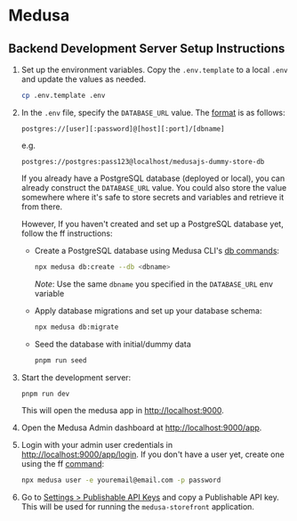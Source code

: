 # Medusa

## Backend Development Server Setup Instructions

1. Set up the environment variables. Copy the `.env.template` to a local `.env` and update the values as needed.

   ```bash
   cp .env.template .env
   ```

2. In the `.env` file, specify the `DATABASE_URL` value. The [format](https://docs.medusajs.com/learn/configurations/medusa-config#databaseurl) is as follows:

   ```text
   postgres://[user][:password]@[host][:port]/[dbname]
   ```

   e.g.

   ```text
   postgres://postgres:pass123@localhost/medusajs-dummy-store-db
   ```

   If you already have a PostgreSQL database (deployed or local), you can already construct the `DATABASE_URL` value. You could also store the value somewhere where it's safe to store secrets and variables and retrieve it from there.

   However, If you haven't created and set up a PostgreSQL database yet, follow the ff instructions:
   - Create a PostgreSQL database using Medusa CLI's [db commands](https://docs.medusajs.com/resources/medusa-cli/commands/db):

     ```bash
     npx medusa db:create --db <dbname>
     ```

     _Note_: Use the same `dbname` you specified in the `DATABASE_URL` env variable

   - Apply database migrations and set up your database schema:

     ```bash
     npx medusa db:migrate
     ```

   - Seed the database with initial/dummy data

     ```bash
     pnpm run seed
     ```

3. Start the development server:

   ```bash
   pnpm run dev
   ```

   This will open the medusa app in [http://localhost:9000](http://localhost:9000).

4. Open the Medusa Admin dashboard at [http://localhost:9000/app](http://localhost:9000/app).

5. Login with your admin user credentials in [http://localhost:9000/app/login](http://localhost:9000/app/login). If you don't have a user yet, create one using the ff [command](https://docs.medusajs.com/learn/installation#create-medusa-admin-user):

   ```bash
   npx medusa user -e youremail@email.com -p password
   ```

6. Go to [Settings > Publishable API Keys](http://localhost:9000/app/settings/publishable-api-keys) and copy a Publishable API key. This will be used for running the `medusa-storefront` application.
